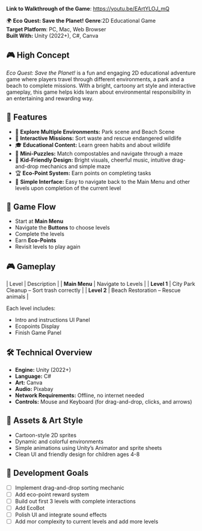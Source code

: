 **Link to Walkthrough of the Game**: https://youtu.be/EArtYLOJ_mQ

🌍 **Eco Quest: Save the Planet!**
**Genre**:2D Educational Game  
**Target Platform**: PC, Mac, Web Browser  
**Built With:** Unity (2022+), C#, Canva

## 🎮 High Concept
*Eco Quest: Save the Planet!* is a fun and engaging 2D educational adventure game where players travel through different environments, a park and a beach to complete missions. With a bright, cartoony art style and interactive gameplay, this game helps kids learn about environmental responsibility in an entertaining and rewarding way.


## 🌟 Features

- 🌆 **Explore Multiple Environments:** Park scene and Beach Scene
- 🧩 **Interactive Missions:** Sort waste and rescue endangered wildlife
- 🎓 **Educational Content:** Learn green habits and about wildlife
- 🧠 **Mini-Puzzles:** Match compostables and navigate through a maze
- 🎨 **Kid-Friendly Design:** Bright visuals, cheerful music, intuitive drag-and-drop mechanics and simple maze 
- 🏆 **Eco-Point System:** Earn points on completing tasks
- 🧭 **Simple Interface:** Easy to navigate back to the Main Menu and other levels upon completion of the current level


## 🧭 Game Flow

- Start at **Main Menu** 
- Navigate the **Buttons** to choose levels
- Complete the levels
- Earn **Eco-Points**
- Revisit levels to play again


## 🎮 Gameplay

| Level | Description |
| **Main Menu** | Navigate to Levels |
| **Level 1**   | City Park Cleanup – Sort trash correctly |
| **Level 2**   | Beach Restoration – Rescue animals |


Each level includes:
- Intro and instructions UI Panel
- Ecopoints Display
- Finish Game Panel

## 🛠 Technical Overview
- **Engine:** Unity (2022+)
- **Language:** C#
- **Art:** Canva
- **Audio:** Pixabay
- **Network Requirements:** Offline, no internet needed
- **Controls:** Mouse and Keyboard (for drag-and-drop, clicks, and arrows)

## 📁 Assets & Art Style
- Cartoon-style 2D sprites
- Dynamic and colorful environments
- Simple animations using Unity’s Animator and sprite sheets
- Clean UI and friendly design for children ages 4-8

## 📌 Development Goals

- [ ] Implement drag-and-drop sorting mechanic  
- [ ] Add eco-point reward system  
- [ ] Build out first 3 levels with complete interactions  
- [ ] Add EcoBot  
- [ ] Polish UI and integrate sound effects
- [ ] Add mor complexity to current levels and add more levels
